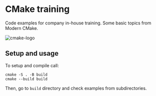 # CMake training

Code examples for company in-house training. Some basic topics from Modern CMake.

![cmake-logo](https://cmake.org/wp-content/uploads/2023/08/CMake-Logo.svg)

## Setup and usage

To setup and compile call:

```shell
cmake -S . -B build
cmake --build build
```

Then, go to `build` directory and check examples from subdirectories.
